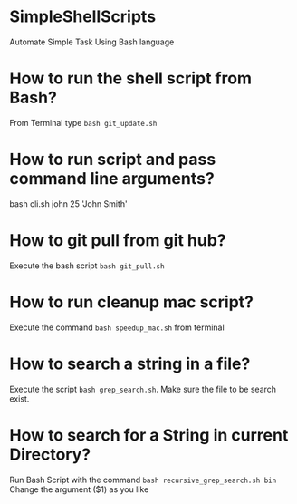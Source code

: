 # SimpleShellScripts
Automate Simple Task Using Bash language


# How to run the shell script from Bash?
From Terminal type `bash git_update.sh`

# How to run script and pass command line arguments?
bash cli.sh john 25 'John Smith'

# How to git pull from git hub?
Execute the bash script `bash git_pull.sh`

# How to run cleanup mac script?
Execute the command `bash speedup_mac.sh` from terminal

# How to search a string in a file?
Execute the script `bash grep_search.sh`. Make sure the file to be search exist.

# How to search for a String in current Directory?
Run Bash Script with the command `bash recursive_grep_search.sh bin` Change the argument ($1) as you like


